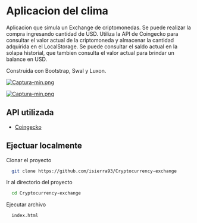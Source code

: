 
# Aplicacion del clima

Aplicacion que simula un Exchange de criptomonedas. Se puede realizar la compra ingresando cantidad de USD.
Utiliza la API de Coingecko para consultar el valor actual de la criptomoneda y almacenar la cantidad adquirida en el LocalStorage.
Se puede consultar el saldo actual en la solapa historial, que tambien consulta el valor actual para brindar un balance en USD.

Construida con Bootstrap, Swal y Luxon.

[![Captura-min.png](https://i.postimg.cc/tCZ5Hsgq/Captura-min.png)](https://postimg.cc/jLTNHdNm)

[![Captura-min.png](https://i.postimg.cc/KcgN6KjZ/Captura-min.png)](https://postimg.cc/SjkC8xc5)
## API utilizada

- [Coingecko](https://www.coingecko.com/es/api)


## Ejectuar localmente

Clonar el proyecto

```bash
  git clone https://github.com/isierra93/Cryptocurrency-exchange
```

Ir al directorio del proyecto

```bash
  cd Cryptocurrency-exchange
```

Ejecutar archivo

```bash
  index.html
```
